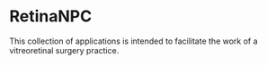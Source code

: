 # RetinaNPC
This collection of applications is intended to facilitate the work of a vitreoretinal surgery practice. 
